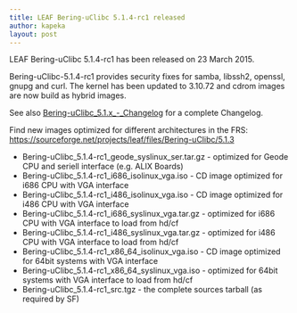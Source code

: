 ```yaml
---
title: LEAF Bering-uClibc 5.1.4-rc1 released
author: kapeka
layout: post
---
```

LEAF Bering-uClibc 5.1.4-rc1 has been released on 23 March 2015.

Bering-uClibc-5.1.4-rc1 provides security fixes for samba, libssh2, openssl, gnupg and curl. 
The kernel has been updated to 3.10.72 and cdrom images are now build as hybrid images.

See also
<a href="{{ site.buc_wiki_url }}/Bering-uClibc_5.1.x_-_Changelog">Bering-uClibc_5.1.x_-_Changelog</a>
for a complete Changelog.

<p>Find new images optimized for different architectures in the FRS:
<a href="https://sourceforge.net/projects/leaf/files/">https://sourceforge.net/projects/leaf/files/Bering-uClibc/5.1.3</a>
<ul>
<li>Bering-uClibc_5.1.4-rc1_geode_syslinux_ser.tar.gz - optimized for Geode CPU and seriell interface (e.g. ALIX Boards) </li>

<li>Bering-uClibc_5.1.4-rc1_i686_isolinux_vga.iso - CD image optimized for i686 CPU with VGA interface</li>

<li>Bering-uClibc_5.1.4-rc1_i486_isolinux_vga.iso - CD image optimized for i486 CPU with VGA interface</li>

<li>Bering-uClibc_5.1.4-rc1_i686_syslinux_vga.tar.gz - optimized for i686 CPU with VGA interface to load from hd/cf</li>

<li>Bering-uClibc_5.1.4-rc1_i486_syslinux_vga.tar.gz - optimized for i486 CPU with VGA interface to load from hd/cf</li>

<li>Bering-uClibc_5.1.4-rc1_x86_64_isolinux_vga.iso - CD image optimized for 64bit systems  with VGA interface</li>

<li>Bering-uClibc_5.1.4-rc1_x86_64_syslinux_vga.iso - optimized for
64bit systems  with VGA interface to load from hd/cf</li>

<li>Bering-uClibc_5.1.4-rc1_src.tgz - the complete sources tarball (as
required by SF)</li>
</ul>
